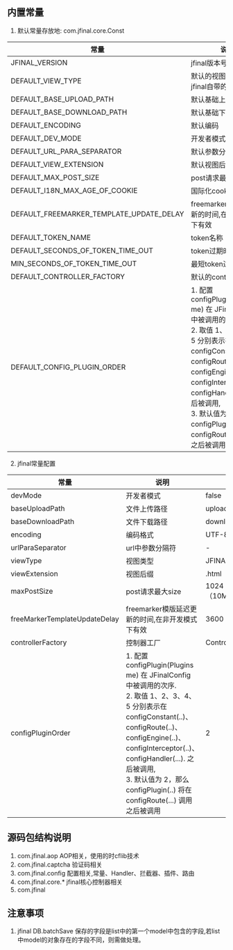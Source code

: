 ## 内置常量
1. 默认常量存放地: com.jfinal.core.Const

常量|说明|默认值
--|--|--|
JFINAL_VERSION|jfinal版本号|根据版本变化
DEFAULT_VIEW_TYPE|默认的视图类型,默认为jfinal自带的enjoy模版|ViewType.JFINAL_TEMPLATE
DEFAULT_BASE_UPLOAD_PATH|默认基础上传路径|upload
DEFAULT_BASE_DOWNLOAD_PATH|默认基础下载路径|download
DEFAULT_ENCODING|默认编码|UTF-8
DEFAULT_DEV_MODE|开发者模式|false
DEFAULT_URL_PARA_SEPARATOR|默认参数分隔符|-
DEFAULT_VIEW_EXTENSION|默认视图后缀|.html
DEFAULT_MAX_POST_SIZE|post请求最大size|1024 * 1024 * 10（10M）
DEFAULT_I18N_MAX_AGE_OF_COOKIE|国际化cookie存储时间|999999999
DEFAULT_FREEMARKER_TEMPLATE_UPDATE_DELAY|freemarker模版延迟更新的时间,在非开发模式下有效|3600
DEFAULT_TOKEN_NAME|token名称|_jfinal_token
DEFAULT_SECONDS_OF_TOKEN_TIME_OUT|token过期时间|900(15min)
MIN_SECONDS_OF_TOKEN_TIME_OUT|最短token过期时间|300
DEFAULT_CONTROLLER_FACTORY|默认的controller工厂|ControllerFactory()
DEFAULT_CONFIG_PLUGIN_ORDER|1. 配置 configPlugin(Plugins me) 在 JFinalConfig 中被调用的次序. <br>2. 取值 1、2、3、4、5 分别表示在 configConstant(..)、configRoute(..)、configEngine(..)、configInterceptor(..)、configHandler(...).  之后被调用,<br>3. 默认值为 2，那么 configPlugin(..) 将在 configRoute(...) 调用之后被调用|2

2. jfinal常量配置

常量|说明|默认值
--|--|--|
devMode|开发者模式|false
baseUploadPath|文件上传路径|upload
baseDownloadPath|文件下载路径|download
encoding|编码格式|UTF-8
urlParaSeparator|url中参数分隔符|-
viewType|视图类型|JFINAL_TEMPLATE(enjoy)
viewExtension|视图后缀|.html
maxPostSize|post请求最大size|1024 * 1024 * 10（10M）
freeMarkerTemplateUpdateDelay|freemarker模版延迟更新的时间,在非开发模式下有效|3600
controllerFactory|控制器工厂|ControllerFactory()
configPluginOrder|1. 配置 configPlugin(Plugins me) 在 JFinalConfig 中被调用的次序. <br>2. 取值 1、2、3、4、5 分别表示在 configConstant(..)、configRoute(..)、configEngine(..)、configInterceptor(..)、configHandler(...).  之后被调用,<br>3. 默认值为 2，那么 configPlugin(..) 将在 configRoute(...) 调用之后被调用|2

## 源码包结构说明
1. com.jfinal.aop AOP相关，使用的时cflib技术
2. com.jfinal.captcha 验证码相关
3. com.jfinal.config 配置相关,常量、Handler、拦截器、插件、路由
4. com.jfinal.core.* jfinal核心控制器相关
5. com.jfinal
## 注意事项
1. jfinal DB.batchSave 保存的字段是list中的第一个model中包含的字段,若list中model的对象存在的字段不同，则需做处理。